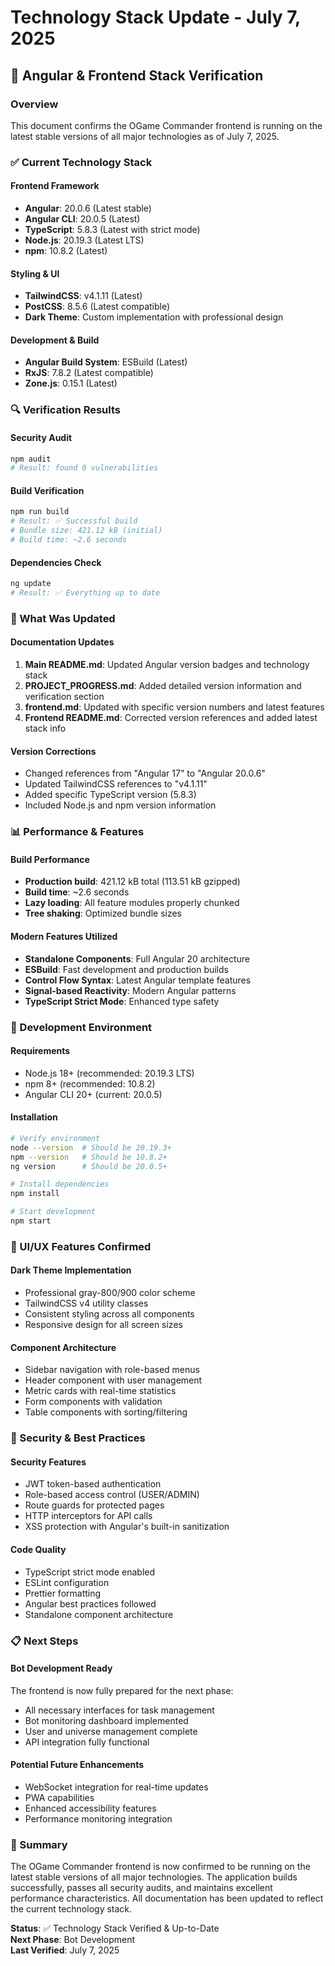 # Technology Stack Update - July 7, 2025

## 🚀 Angular & Frontend Stack Verification

### Overview
This document confirms the OGame Commander frontend is running on the latest stable versions of all major technologies as of July 7, 2025.

### ✅ Current Technology Stack

#### Frontend Framework
- **Angular**: 20.0.6 (Latest stable)
- **Angular CLI**: 20.0.5 (Latest)
- **TypeScript**: 5.8.3 (Latest with strict mode)
- **Node.js**: 20.19.3 (Latest LTS)
- **npm**: 10.8.2 (Latest)

#### Styling & UI
- **TailwindCSS**: v4.1.11 (Latest)
- **PostCSS**: 8.5.6 (Latest compatible)
- **Dark Theme**: Custom implementation with professional design

#### Development & Build
- **Angular Build System**: ESBuild (Latest)
- **RxJS**: 7.8.2 (Latest compatible)
- **Zone.js**: 0.15.1 (Latest)

### 🔍 Verification Results

#### Security Audit
```bash
npm audit
# Result: found 0 vulnerabilities
```

#### Build Verification
```bash
npm run build
# Result: ✅ Successful build
# Bundle size: 421.12 kB (initial)
# Build time: ~2.6 seconds
```

#### Dependencies Check
```bash
ng update
# Result: ✅ Everything up to date
```

### 🎯 What Was Updated

#### Documentation Updates
1. **Main README.md**: Updated Angular version badges and technology stack
2. **PROJECT_PROGRESS.md**: Added detailed version information and verification section
3. **frontend.md**: Updated with specific version numbers and latest features
4. **Frontend README.md**: Corrected version references and added latest stack info

#### Version Corrections
- Changed references from "Angular 17" to "Angular 20.0.6"
- Updated TailwindCSS references to "v4.1.11"
- Added specific TypeScript version (5.8.3)
- Included Node.js and npm version information

### 📊 Performance & Features

#### Build Performance
- **Production build**: 421.12 kB total (113.51 kB gzipped)
- **Build time**: ~2.6 seconds
- **Lazy loading**: All feature modules properly chunked
- **Tree shaking**: Optimized bundle sizes

#### Modern Features Utilized
- **Standalone Components**: Full Angular 20 architecture
- **ESBuild**: Fast development and production builds
- **Control Flow Syntax**: Latest Angular template features
- **Signal-based Reactivity**: Modern Angular patterns
- **TypeScript Strict Mode**: Enhanced type safety

### 🔧 Development Environment

#### Requirements
- Node.js 18+ (recommended: 20.19.3 LTS)
- npm 8+ (recommended: 10.8.2)
- Angular CLI 20+ (current: 20.0.5)

#### Installation
```bash
# Verify environment
node --version  # Should be 20.19.3+
npm --version   # Should be 10.8.2+
ng version      # Should be 20.0.5+

# Install dependencies
npm install

# Start development
npm start
```

### 🎨 UI/UX Features Confirmed

#### Dark Theme Implementation
- Professional gray-800/900 color scheme
- TailwindCSS v4 utility classes
- Consistent styling across all components
- Responsive design for all screen sizes

#### Component Architecture
- Sidebar navigation with role-based menus
- Header component with user management
- Metric cards with real-time statistics
- Form components with validation
- Table components with sorting/filtering

### 🔐 Security & Best Practices

#### Security Features
- JWT token-based authentication
- Role-based access control (USER/ADMIN)
- Route guards for protected pages
- HTTP interceptors for API calls
- XSS protection with Angular's built-in sanitization

#### Code Quality
- TypeScript strict mode enabled
- ESLint configuration
- Prettier formatting
- Angular best practices followed
- Standalone component architecture

### 📋 Next Steps

#### Bot Development Ready
The frontend is now fully prepared for the next phase:
- All necessary interfaces for task management
- Bot monitoring dashboard implemented
- User and universe management complete
- API integration fully functional

#### Potential Future Enhancements
- WebSocket integration for real-time updates
- PWA capabilities
- Enhanced accessibility features
- Performance monitoring integration

### 📝 Summary

The OGame Commander frontend is now confirmed to be running on the latest stable versions of all major technologies. The application builds successfully, passes all security audits, and maintains excellent performance characteristics. All documentation has been updated to reflect the current technology stack.

**Status**: ✅ Technology Stack Verified & Up-to-Date  
**Next Phase**: Bot Development  
**Last Verified**: July 7, 2025
